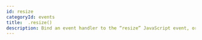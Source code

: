 ```yaml
---
id: resize
categoryId: events
title:  .resize()
description: Bind an event handler to the “resize” JavaScript event, or trigger that event on an element.
---
```

